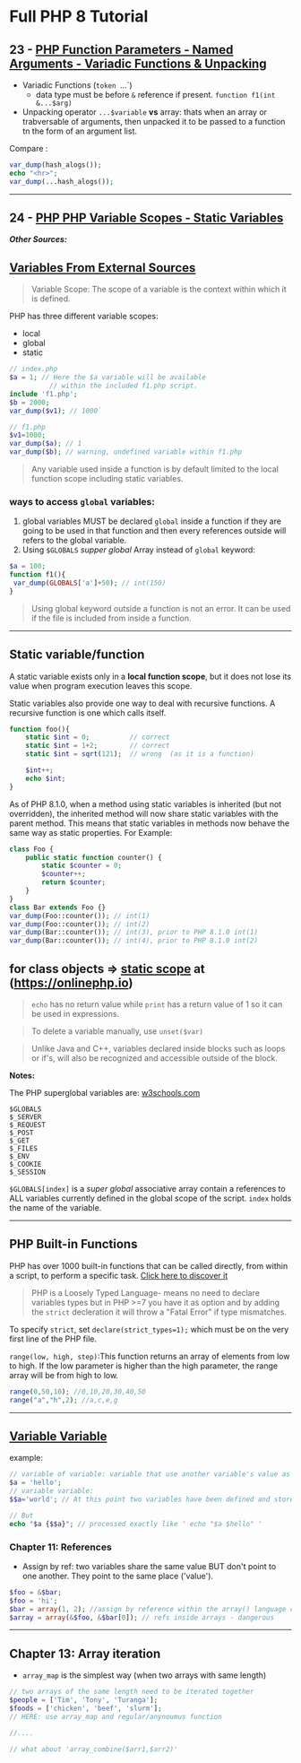 
# Full PHP 8 Tutorial

## 23 - [PHP Function Parameters - Named Arguments - Variadic Functions & Unpacking](https://www.youtube.com/watchv=I9XkWyets9w)

- Variadic Functions (`token `...`)
    - data type must be before `&` reference if present.
     `function f1(int &...$arg)`
- Unpacking operator `...$variable` **vs** array: thats when an array or trabversable of arguments, then unpacked it to be passed to a function tn the  form of an argument list.

Compare :

```php
var_dump(hash_alogs());
echo "<hr>";
var_dump(...hash_alogs());
```

---

## 24 - [PHP PHP Variable Scopes - Static Variables](https://www.youtube.com/watch?v=et1aVZWMvVE&list=PLr3d3QYzkw2xabQRUpcZ_IBk9W50M9pe-&index=24)

_**Other Sources:**_

## [Variables From External Sources](https://www.php.net/manual/en/language.variables.external.php#language.variables.external)

> Variable Scope: The scope of a variable is the context within which it is defined.

PHP has three different variable scopes:

- local
- global
- static

```php
// index.php
$a = 1; // Here the $a variable will be available 
          // within the included f1.php script.
include 'f1.php';
$b = 2000;
var_dump($v1); // 1000`
```

```php
// f1.php
$v1=1000;
var_dump($a); // 1
var_dump($b); // warning, undefined variable within f1.php
```
 
> Any variable used inside a function is by default limited to the local function scope including static variables.

### ways to access `global` variables:

1. global variables MUST be declared `global` inside a function if they are going to be used in that function and then every references outside will refers to the global variable.
2. Using `$GLOBALS` *supper global* Array instead of `global` keyword:

```php
$a = 100;
function f1(){
 var_dump(GLOBALS['a']+50); // int(150)
}
```

> Using global keyword outside a function is not an error. It can be used if the file is included from inside a function.

---

## Static variable/function

A static variable exists only in a **local function scope**, but it does not lose its value when program execution leaves this scope. 

Static variables also provide one way to deal with recursive functions.
A recursive function is one which calls itself.

```php
function foo(){
    static $int = 0;          // correct 
    static $int = 1+2;        // correct
    static $int = sqrt(121);  // wrong  (as it is a function)

    $int++;
    echo $int;
}
```


As of PHP 8.1.0, when a method using static variables is inherited (but not overridden), the inherited method will now share static variables with the parent method. This means that static variables in methods now behave the same way as static properties. 
For Example:

```php
class Foo {
    public static function counter() {
        static $counter = 0;
        $counter++;
        return $counter;
    }
}
class Bar extends Foo {}
var_dump(Foo::counter()); // int(1)
var_dump(Foo::counter()); // int(2)
var_dump(Bar::counter()); // int(3), prior to PHP 8.1.0 int(1)
var_dump(Bar::counter()); // int(4), prior to PHP 8.1.0 int(2)
```

for class objects => [static scope](https://onlinephp.io/c/19db6) at (https://onlinephp.io)
---

> `echo` has no return value while `print` has a return value of 1 so it can be used in expressions.

> To delete a variable manually, use `unset($var)`

> Unlike Java and C++, variables declared inside blocks such as loops or if's, will also be recognized and accessible outside of the block.

**Notes:**

The PHP superglobal variables are: [w3schools.com](https://w3schools.com)

    $GLOBALS
    $_SERVER
    $_REQUEST
    $_POST
    $_GET
    $_FILES
    $_ENV
    $_COOKIE
    $_SESSION

`$GLOBALS[index]` is a *super global* associative array contain a references to ALL variables currently defined in the global scope of the script. `index` holds the name of the variable.


---


## PHP Built-in Functions

PHP has over 1000 built-in functions that can be called directly, from within a script, to perform a specific task. [Click here to discover it](https://www.w3schools.com/php/php_ref_overview.asp)

> PHP is a Loosely Typed Language- means no need to declare variables types but in PHP >=7 you have it as option and by adding the `strict` decleration it will throw a "Fatal Error" if type mismatches.

To specify `strict`, set `declare(strict_types=1);` which must be on the very first line of the PHP file.


`range(low, high, step)`:This function returns an array of elements from low to high. If the low parameter is higher than the high parameter, the range array will be from high to low.

```php
range(0,50,10); //0,10,20,30,40,50
range("a","h",2); //a,c,e,g
```

---


## [Variable Variable](https://www.php.net/manual/en/language.variables.variable.php)

example:

```php
// variable of variable: variable that use another variable's value as its name, for 
$a = 'hello';
// variable variable:
$$a='world'; // At this point two variables have been defined and stored in the PHP symbol tree: $a with contents "hello" and $hello with contents "world"

// But
echo "$a {$$a}"; // processed exactly like ' echo "$a $hello" '
```

### Chapter 11: References

- Assign by ref: two variables share the same value BUT don't point to one another. They point to the same place ('value').

```php
$foo = &$bar;
$foo = 'hi';
$bar = array(1, 2); //assign by reference within the array() language construct.
$array = array(&$foo, &$bar[0]); // refs inside arrays - dangerous
```


---


## Chapter 13: Array iteration

- `array_map` is the simplest way (when two arrays with same length)

```php
// two arrays of the same length need to be iterated together
$people = ['Tim', 'Tony', 'Turanga'];
$foods = ['chicken', 'beef', 'slurm'];
// HERE: use array_map and regular/anynoumus function

//....

// what about 'array_combine($arr1,$arr2)' 

```

